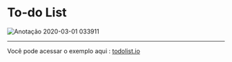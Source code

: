 # To-do List

![Anotação 2020-03-01 033911](https://user-images.githubusercontent.com/39541807/75621064-c4880480-5b6e-11ea-8662-49314318f14a.png)

---

Você pode acessar o exemplo aqui : [todolist.io](https://juniortrojilio.github.io/todo-list/)
